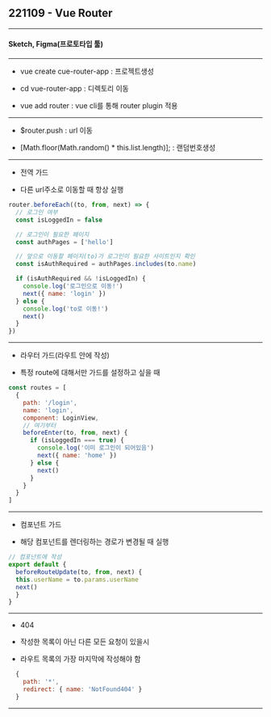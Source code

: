 ## 221109 - Vue Router

---

#### Sketch, Figma(프로토타입 툴)

---

- vue create cue-router-app : 프로젝트생성

- cd vue-router-app : 디렉토리 이동

- vue add router : vue cli를 통해 router plugin 적용

---

- $router.push : url 이동

- [Math.floor(Math.random() * this.list.length)]; : 랜덤번호생성

---

- 전역 가드

- 다른 url주소로 이동할 때 항상 실행

```js
router.beforeEach((to, from, next) => {
  // 로그인 여부
  const isLoggedIn = false

  // 로그인이 필요한 페이지
  const authPages = ['hello']

  // 앞으로 이동할 페이지(to)가 로그인이 필요한 사이트인지 확인
  const isAuthRequired = authPages.includes(to.name)

  if (isAuthRequired && !isLoggedIn) {
    console.log('로그인으로 이동!')
    next({ name: 'login' })
  } else {
    console.log('to로 이동!')
    next()
  }
})
```

---

- 라우터 가드(라우트 안에 작성)

- 특정 route에 대해서만 가드를 설정하고 싶을 때

```js
const routes = [
  {
    path: '/login',
    name: 'login',
    component: LoginView,
    // 여기부터
    beforeEnter(to, from, next) {
      if (isLoggedIn === true) {
        console.log('이미 로그인이 되어있음')
        next({ name: 'home' })
      } else {
        next()
      }
    }
  }
]
```

---

- 컴포넌트 가드

- 해당 컴포넌트를 렌더링하는 경로가 변경될 때 실행

```js
// 컴포넌트에 작성
export default {
  beforeRouteUpdate(to, from, next) {
  this.userName = to.params.userName
  next()
  }
}
```

---

- 404

- 작성한 목록이 아닌 다른 모든 요청이 있을시

- 라우트 목록의 가장 마지막에 작성해야 함

```js
  {
    path: '*',
    redirect: { name: 'NotFound404' }
  }
```

---
